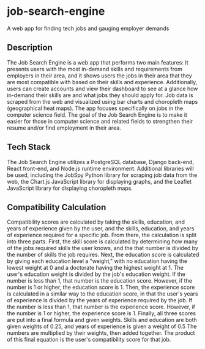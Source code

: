 # job-search-engine
A web app for finding tech jobs and gauging employer demands

## Description
The Job Search Engine is a web app that performs two main features: It presents users with the most in-demand skills and requirements from employers in their area, and it shows users the jobs in their area that they are most compatible with based on their skills and experience. Additionally, users can create accounts and view their dashboard to see at a glance how in-demand their skills are and what jobs they should apply for. Job data is scraped from the web and visualized using bar charts and choropleth maps (geographical heat maps). The app focuses specifically on jobs in the computer science field. The goal of the Job Search Engine is to make it easier for those in computer science and related fields to strengthen their resume and/or find employment in their area.

## Tech Stack
The Job Search Engine utilizes a PostgreSQL database, Django back-end, React front-end, and Node.js runtime environment. Additional libraries will be used, including the JobSpy Python library for scraping job data from the web, the Chart.js JavaScript library for displaying graphs, and the Leaflet JavaScript library for displaying choropleth maps. 

## Compatibility Calculation
Compatibility scores are calculated by taking the skills, education, and years of experience given by the user, and the skills, education, and years of experience required for a specific job. From there, the calculation is split into three parts. First, the skill score is calculated by determining how many of the jobs required skills the user knows, and the that number is divided by the number of skills the job requires. Next, the education score is calculated by giving each education level a "weight," with no education having the lowest weight at 0 and a doctorate having the highest weight at 1. The user's education weight is divided by the job's education weight. If the number is less than 1, that number is the education score. However, if the number is 1 or higher, the education score is 1. Then, the experience score is calculated in a similar way to the education score, in that the user's years of experience is divided by the years of experience required by the job. If the number is less than 1, that number is the experience score. However, if the number is 1 or higher, the experience score is 1. Finally, all three scores are put into a final formula and given weights. Skills and education are both given weights of 0.25, and years of experience is given a weight of 0.5 The numbers are multiplied by their weights, then added together. The product of this final equation is the user's compatibility score for that job.
